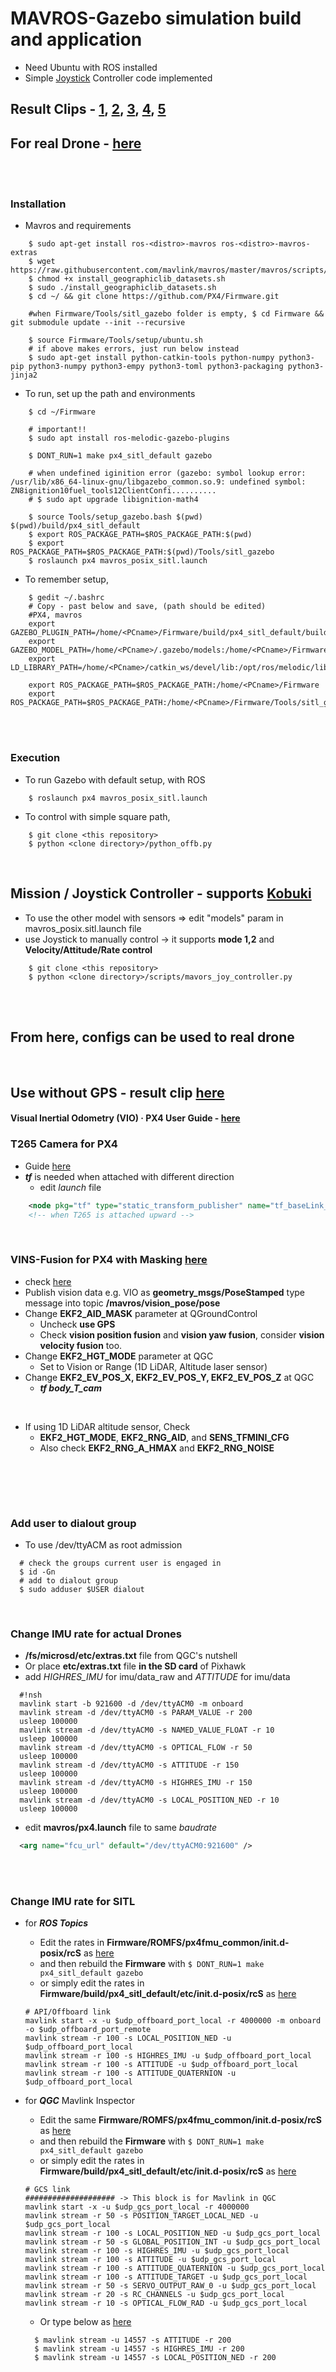 # MAVROS-Gazebo simulation build and application
+ Need Ubuntu with ROS installed
+ Simple [Joystick](https://asia.playstation.com/ko-kr/accessories/dualshock4/) Controller code implemented

## Result Clips - [1](https://youtu.be/5t-6g7UWA7o),  [2](https://youtu.be/t3ysB8Y_GCU),  [3](https://youtu.be/6K-QSb1Aq5E),  [4](https://youtu.be/yjt3zLSrg6o),  [5](https://youtu.be/ifB_i0f9hj4)
## For real Drone - [here](#from-here-configs-can-be-used-to-real-drone)

<br><br>

### Installation 
+ Mavros and requirements
~~~shell
    $ sudo apt-get install ros-<distro>-mavros ros-<distro>-mavros-extras
    $ wget https://raw.githubusercontent.com/mavlink/mavros/master/mavros/scripts/install_geographiclib_datasets.sh
    $ chmod +x install_geographiclib_datasets.sh
    $ sudo ./install_geographiclib_datasets.sh
    $ cd ~/ && git clone https://github.com/PX4/Firmware.git
    
    #when Firmware/Tools/sitl_gazebo folder is empty, $ cd Firmware && git submodule update --init --recursive
    
    $ source Firmware/Tools/setup/ubuntu.sh
    # if above makes errors, just run below instead
    $ sudo apt-get install python-catkin-tools python-numpy python3-pip python3-numpy python3-empy python3-toml python3-packaging python3-jinja2
~~~
+ To run, set up the path and environments
~~~shell
    $ cd ~/Firmware
    
    # important!!
    $ sudo apt install ros-melodic-gazebo-plugins
    
    $ DONT_RUN=1 make px4_sitl_default gazebo

    # when undefined iginition error (gazebo: symbol lookup error: /usr/lib/x86_64-linux-gnu/libgazebo_common.so.9: undefined symbol: ZN8ignition10fuel_tools12ClientConfi..........
    # $ sudo apt upgrade libignition-math4
    
    $ source Tools/setup_gazebo.bash $(pwd) $(pwd)/build/px4_sitl_default
    $ export ROS_PACKAGE_PATH=$ROS_PACKAGE_PATH:$(pwd)
    $ export ROS_PACKAGE_PATH=$ROS_PACKAGE_PATH:$(pwd)/Tools/sitl_gazebo
    $ roslaunch px4 mavros_posix_sitl.launch
~~~
+ To remember setup,
~~~shell
    $ gedit ~/.bashrc
    # Copy - past below and save, (path should be edited)
    #PX4, mavros
    export GAZEBO_PLUGIN_PATH=/home/<PCname>/Firmware/build/px4_sitl_default/build_gazebo
    export GAZEBO_MODEL_PATH=/home/<PCname>/.gazebo/models:/home/<PCname>/Firmware/Tools/sitl_gazebo/models
    export LD_LIBRARY_PATH=/home/<PCname>/catkin_ws/devel/lib:/opt/ros/melodic/lib:/home/<PCname>/Firmware/build/px4_sitl_default/build_gazebo

    export ROS_PACKAGE_PATH=$ROS_PACKAGE_PATH:/home/<PCname>/Firmware
    export ROS_PACKAGE_PATH=$ROS_PACKAGE_PATH:/home/<PCname>/Firmware/Tools/sitl_gazebo
~~~

<br><br>

### Execution
+ To run Gazebo with default setup, with ROS
~~~shell
    $ roslaunch px4 mavros_posix_sitl.launch
~~~
+ To control with simple square path,
~~~shell
    $ git clone <this repository>
    $ python <clone directory>/python_offb.py
~~~

<br>

## Mission / Joystick Controller - supports [Kobuki](https://github.com/engcang/mavros-gazebo-application/tree/master/mobile_robot)
+ To use the other model with sensors => edit "models" param in mavros_posix.sitl.launch file
+ use Joystick to manually control -> it supports **mode 1,2** and **Velocity/Attitude/Rate control**
~~~shell
    $ git clone <this repository>
    $ python <clone directory>/scripts/mavors_joy_controller.py
~~~

<br><br>

## From here, configs can be used to real drone

<br>

## Use without GPS - result clip [here](https://engcang.github.io/mavros_vision_pose/)
#### Visual Inertial Odometry (VIO) · PX4 User Guide - [here](https://docs.px4.io/master/en/computer_vision/visual_inertial_odometry.html)
### T265 Camera for PX4
+ Guide [here](https://docs.px4.io/master/en/computer_vision/visual_inertial_odometry.html)
+ ***tf*** is needed when attached with different direction
    + edit *launch* file
~~~xml
    <node pkg="tf" type="static_transform_publisher" name="tf_baseLink_cameraPose" args="0 0 0 0 1.5708 0 t265_pose_frame test 1000"/>
    <!-- when T265 is attached upward -->
~~~
<br>

### VINS-Fusion for PX4 with Masking [here](https://github.com/engcang/vins-application/tree/master/vins-fusion-px4)
+ check [here](https://dev.px4.io/v1.9.0/en/ros/external_position_estimation.html)
+ Publish vision data e.g. VIO as **geometry_msgs/PoseStamped** type message into topic **/mavros/vision_pose/pose**
+ Change **EKF2_AID_MASK** parameter at QGroundControl
  + Uncheck **use GPS**
  + Check **vision position fusion** and **vision yaw fusion**, consider **vision velocity fusion** too.
+ Change **EKF2_HGT_MODE** parameter at QGC
  + Set to Vision or Range (1D LiDAR, Altitude laser sensor)
+ Change **EKF2_EV_POS_X, EKF2_EV_POS_Y, EKF2_EV_POS_Z** at QGC
  + ***tf body_T_cam***

<br>

+ If using 1D LiDAR altitude sensor, Check
  + **EKF2_HGT_MODE**, **EKF2_RNG_AID**, and **SENS_TFMINI_CFG**
  + Also check **EKF2_RNG_A_HMAX** and **EKF2_RNG_NOISE**
  
<br>


<br><br>


### Add user to dialout group
+ To use /dev/ttyACM as root admission
~~~shell
  # check the groups current user is engaged in
  $ id -Gn
  # add to dialout group
  $ sudo adduser $USER dialout
~~~

<br>

### Change IMU rate for actual Drones
+ **/fs/microsd/etc/extras.txt** file from QGC's nutshell
+ Or place **etc/extras.txt** file **in the SD card** of Pixhawk
+ add *HIGHRES_IMU* for imu/data_raw and *ATTITUDE* for imu/data
~~~shell
  #!nsh
  mavlink start -b 921600 -d /dev/ttyACM0 -m onboard
  mavlink stream -d /dev/ttyACM0 -s PARAM_VALUE -r 200
  usleep 100000
  mavlink stream -d /dev/ttyACM0 -s NAMED_VALUE_FLOAT -r 10
  usleep 100000
  mavlink stream -d /dev/ttyACM0 -s OPTICAL_FLOW -r 50
  usleep 100000
  mavlink stream -d /dev/ttyACM0 -s ATTITUDE -r 150
  usleep 100000
  mavlink stream -d /dev/ttyACM0 -s HIGHRES_IMU -r 150
  usleep 100000
  mavlink stream -d /dev/ttyACM0 -s LOCAL_POSITION_NED -r 10
  usleep 100000
~~~
+ edit **mavros/px4.launch** file to same *baudrate*
~~~xml
  <arg name="fcu_url" default="/dev/ttyACM0:921600" />
~~~

<br>
<br>

### Change IMU rate for SITL
+ for ***ROS Topics***
    + Edit the rates in **Firmware/ROMFS/px4fmu_common/init.d-posix/rcS** as [here](https://github.com/engcang/mavros-gazebo-application/blob/master/rcS#L290)
    + and then rebuild the **Firmware** with `$ DONT_RUN=1 make px4_sitl_default gazebo`
    + or simply edit the rates in **Firmware/build/px4_sitl_default/etc/init.d-posix/rcS** as [here](https://github.com/engcang/mavros-gazebo-application/blob/master/rcS#L290)
    ~~~shell
    # API/Offboard link
    mavlink start -x -u $udp_offboard_port_local -r 4000000 -m onboard -o $udp_offboard_port_remote
    mavlink stream -r 100 -s LOCAL_POSITION_NED -u $udp_offboard_port_local
    mavlink stream -r 100 -s HIGHRES_IMU -u $udp_offboard_port_local
    mavlink stream -r 100 -s ATTITUDE -u $udp_offboard_port_local
    mavlink stream -r 100 -s ATTITUDE_QUATERNION -u $udp_offboard_port_local
    ~~~
+ for ***QGC*** Mavlink Inspector
    + Edit the same **Firmware/ROMFS/px4fmu_common/init.d-posix/rcS** as [here](https://github.com/engcang/mavros-gazebo-application/blob/master/rcS#L275)
    + and then rebuild the **Firmware** with `$ DONT_RUN=1 make px4_sitl_default gazebo`
    + or simply edit the rates in **Firmware/build/px4_sitl_default/etc/init.d-posix/rcS** as [here](https://github.com/engcang/mavros-gazebo-application/blob/master/rcS#L290)
    ~~~shell
    # GCS link
    #################### -> This block is for Mavlink in QGC
    mavlink start -x -u $udp_gcs_port_local -r 4000000
    mavlink stream -r 50 -s POSITION_TARGET_LOCAL_NED -u $udp_gcs_port_local
    mavlink stream -r 100 -s LOCAL_POSITION_NED -u $udp_gcs_port_local
    mavlink stream -r 50 -s GLOBAL_POSITION_INT -u $udp_gcs_port_local
    mavlink stream -r 100 -s HIGHRES_IMU -u $udp_gcs_port_local
    mavlink stream -r 100 -s ATTITUDE -u $udp_gcs_port_local
    mavlink stream -r 100 -s ATTITUDE_QUATERNION -u $udp_gcs_port_local
    mavlink stream -r 100 -s ATTITUDE_TARGET -u $udp_gcs_port_local
    mavlink stream -r 50 -s SERVO_OUTPUT_RAW_0 -u $udp_gcs_port_local
    mavlink stream -r 20 -s RC_CHANNELS -u $udp_gcs_port_local
    mavlink stream -r 10 -s OPTICAL_FLOW_RAD -u $udp_gcs_port_local
    ~~~

    + Or type below as [here](https://zhuanlan.zhihu.com/p/33075247)
    ~~~shell
      $ mavlink stream -u 14557 -s ATTITUDE -r 200
      $ mavlink stream -u 14557 -s HIGHRES_IMU -r 200
      $ mavlink stream -u 14557 -s LOCAL_POSITION_NED -r 200
    ~~~
